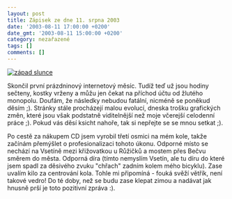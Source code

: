 ```yaml
---
layout: post
title: Zápisek ze dne 11. srpna 2003
date: '2003-08-11 17:00:00 +0200'
date_gmt: '2003-08-11 15:00:00 +0200'
category: nezařazené
tags: []
comments: []
---
```

<div >  <a href="%base_url%/assets/old-images/zapads.jpg"><img alt="západ slunce" src="%base_url%/assets/old-images/zapads.jpg"></a>  </div>
<p>Skončil první prázdninový internetový měsíc. Tudíž teď už jsou hodiny sečteny, kostky vrženy a můžu jen  čekat na příchod účtu od žlutého monopolu. Doufám, že následky nebudou fatální, nicméně se poněkud děsím ;).  Stránky stále procházejí malou evolucí, dneska trošku grafických změn, které jsou však podstatně viditelnější  než moje včerejší celodenní práce ;). Pokud vás děsí ksicht nahoře, tak si nepřejte se se mnou setkat ;).</p>
<p>Po cestě za nákupem CD jsem vyrobil třetí osmici na mém kole, takže začínám přemýšlet o profesionalizaci  tohoto úkonu. Odporné místo se nechází na Vsetíně mezi křižovatkou u Růžičků a mostem přes Bečvu směrem do města.  Odporná díra (tímto nemyslím Vsetín, ale tu díru do které jsem spadl za děsivého zvuku "chřach"  zadním kolem mého bicyklu). Zase uvalím kilo za centrování kola. Tohle mi připomíná -  fouká svěží větřík, není takové vedro! Do té doby, než se budu zase klepat zimou a nadávat jak hnusně prší  je toto pozitivní zpráva :).</p>
